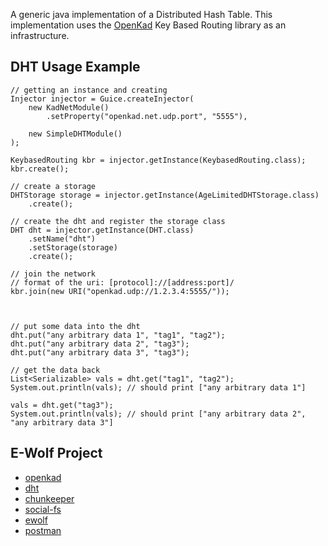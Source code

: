 A generic java implementation of a Distributed Hash Table.
This implementation uses the [OpenKad](http://code.google.com/p/openkad/) Key Based Routing library as an infrastructure.

## DHT Usage Example ##
```
// getting an instance and creating
Injector injector = Guice.createInjector(
    new KadNetModule()
        .setProperty("openkad.net.udp.port", "5555"),
						
    new SimpleDHTModule()
);
			
KeybasedRouting kbr = injector.getInstance(KeybasedRouting.class);
kbr.create();

// create a storage		
DHTStorage storage = injector.getInstance(AgeLimitedDHTStorage.class)
    .create();

// create the dht and register the storage class			
DHT dht = injector.getInstance(DHT.class)
    .setName("dht")
    .setStorage(storage)
    .create();

// join the network
// format of the uri: [protocol]://[address:port]/
kbr.join(new URI("openkad.udp://1.2.3.4:5555/"));



// put some data into the dht
dht.put("any arbitrary data 1", "tag1", "tag2");
dht.put("any arbitrary data 2", "tag3");
dht.put("any arbitrary data 3", "tag3");

// get the data back
List<Serializable> vals = dht.get("tag1", "tag2");
System.out.println(vals); // should print ["any arbitrary data 1"]

vals = dht.get("tag3");
System.out.println(vals); // should print ["any arbitrary data 2", "any arbitrary data 3"]

```




## E-Wolf Project ##
  * [openkad](http://code.google.com/p/openkad/)
  * [dht](http://code.google.com/p/dht/)
  * [chunkeeper](http://code.google.com/p/chunkeeper/)
  * [social-fs](http://code.google.com/p/social-fs/)
  * [ewolf](http://code.google.com/p/ewolf/)
  * [postman](https://code.google.com/p/postman-pubsub/)